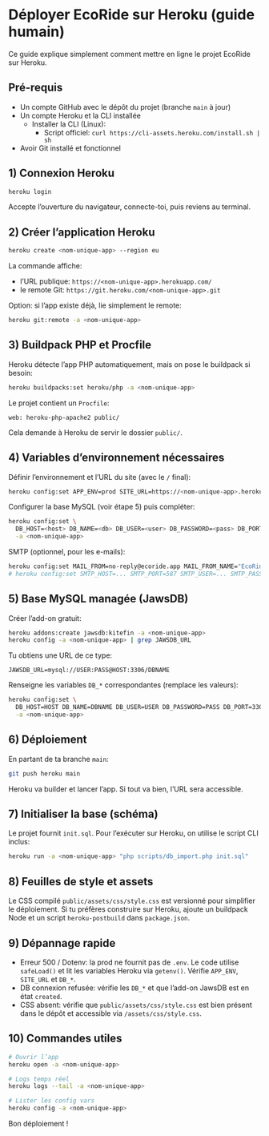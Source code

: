 # Déployer EcoRide sur Heroku (guide humain)

Ce guide explique simplement comment mettre en ligne le projet EcoRide sur Heroku.

## Pré-requis

-   Un compte GitHub avec le dépôt du projet (branche `main` à jour)
-   Un compte Heroku et la CLI installée
    -   Installer la CLI (Linux):
        -   Script officiel: `curl https://cli-assets.heroku.com/install.sh | sh`
-   Avoir Git installé et fonctionnel

## 1) Connexion Heroku

```bash
heroku login
```

Accepte l’ouverture du navigateur, connecte-toi, puis reviens au terminal.

## 2) Créer l’application Heroku

```bash
heroku create <nom-unique-app> --region eu
```

La commande affiche:

-   l’URL publique: `https://<nom-unique-app>.herokuapp.com/`
-   le remote Git: `https://git.heroku.com/<nom-unique-app>.git`

Option: si l’app existe déjà, lie simplement le remote:

```bash
heroku git:remote -a <nom-unique-app>
```

## 3) Buildpack PHP et Procfile

Heroku détecte l’app PHP automatiquement, mais on pose le buildpack si besoin:

```bash
heroku buildpacks:set heroku/php -a <nom-unique-app>
```

Le projet contient un `Procfile`:

```
web: heroku-php-apache2 public/
```

Cela demande à Heroku de servir le dossier `public/`.

## 4) Variables d’environnement nécessaires

Définir l’environnement et l’URL du site (avec le `/` final):

```bash
heroku config:set APP_ENV=prod SITE_URL=https://<nom-unique-app>.herokuapp.com/ -a <nom-unique-app>
```

Configurer la base MySQL (voir étape 5) puis compléter:

```bash
heroku config:set \
  DB_HOST=<host> DB_NAME=<db> DB_USER=<user> DB_PASSWORD=<pass> DB_PORT=3306 \
  -a <nom-unique-app>
```

SMTP (optionnel, pour les e-mails):

```bash
heroku config:set MAIL_FROM=no-reply@ecoride.app MAIL_FROM_NAME="EcoRide" -a <nom-unique-app>
# heroku config:set SMTP_HOST=... SMTP_PORT=587 SMTP_USER=... SMTP_PASS=... SMTP_SECURE=tls -a <nom-unique-app>
```

## 5) Base MySQL managée (JawsDB)

Créer l’add-on gratuit:

```bash
heroku addons:create jawsdb:kitefin -a <nom-unique-app>
heroku config -a <nom-unique-app> | grep JAWSDB_URL
```

Tu obtiens une URL de ce type:

```
JAWSDB_URL=mysql://USER:PASS@HOST:3306/DBNAME
```

Renseigne les variables `DB_*` correspondantes (remplace les valeurs):

```bash
heroku config:set \
  DB_HOST=HOST DB_NAME=DBNAME DB_USER=USER DB_PASSWORD=PASS DB_PORT=3306 \
  -a <nom-unique-app>
```

## 6) Déploiement

En partant de ta branche `main`:

```bash
git push heroku main
```

Heroku va builder et lancer l’app. Si tout va bien, l’URL sera accessible.

## 7) Initialiser la base (schéma)

Le projet fournit `init.sql`. Pour l’exécuter sur Heroku, on utilise le script CLI inclus:

```bash
heroku run -a <nom-unique-app> "php scripts/db_import.php init.sql"
```

## 8) Feuilles de style et assets

Le CSS compilé `public/assets/css/style.css` est versionné pour simplifier le déploiement. Si tu préfères construire sur Heroku, ajoute un buildpack Node et un script `heroku-postbuild` dans `package.json`.

## 9) Dépannage rapide

-   Erreur 500 / Dotenv: la prod ne fournit pas de `.env`. Le code utilise `safeLoad()` et lit les variables Heroku via `getenv()`. Vérifie `APP_ENV`, `SITE_URL` et `DB_*`.
-   DB connexion refusée: vérifie les `DB_*` et que l’add-on JawsDB est en état `created`.
-   CSS absent: vérifie que `public/assets/css/style.css` est bien présent dans le dépôt et accessible via `/assets/css/style.css`.

## 10) Commandes utiles

```bash
# Ouvrir l’app
heroku open -a <nom-unique-app>

# Logs temps réel
heroku logs --tail -a <nom-unique-app>

# Lister les config vars
heroku config -a <nom-unique-app>
```

Bon déploiement !
